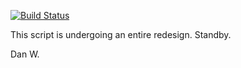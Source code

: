 [![Build Status](https://travis-ci.org/dancwilliams/Prefix_List_Script.svg?branch=plist_cicd)](https://travis-ci.org/dancwilliams/Prefix_List_Script)

This script is undergoing an entire redesign.  Standby.

Dan W.
